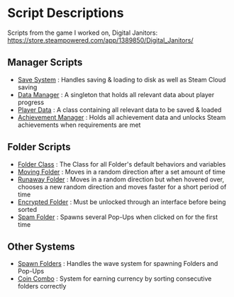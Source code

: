 # **Script Descriptions**
Scripts from the game I worked on, Digital Janitors: https://store.steampowered.com/app/1389850/Digital_Janitors/


## **Manager Scripts**
- [Save System](https://github.com/ShaneMakesGames/Code-Samples/blob/main/Digital-Janitors/SaveSystem.cs) : Handles saving & loading to disk as well as Steam Cloud saving
- [Data Manager](https://github.com/ShaneMakesGames/Code-Samples/blob/main/Digital-Janitors/DataManager.cs) : A singleton that holds all relevant data about player progress
- [Player Data](https://github.com/ShaneMakesGames/Code-Samples/blob/main/Digital-Janitors/PlayerData.cs) : A class containing all relevant data to be saved & loaded
- [Achievement Manager](https://github.com/ShaneMakesGames/Code-Samples/blob/main/Digital-Janitors/AchievementManager.cs) : Holds all achievement data and unlocks Steam achievements when requirements are met 

## **Folder Scripts**
- [Folder Class](https://github.com/ShaneMakesGames/Code-Samples/blob/main/Digital-Janitors/FolderClass.cs) : The Class for all Folder's default behaviors and variables
- [Moving Folder](https://github.com/ShaneMakesGames/Code-Samples/blob/main/Digital-Janitors/MovingFolder.cs) : Moves in a random direction after a set amount of time
- [Runaway Folder](https://github.com/ShaneMakesGames/Code-Samples/blob/main/Digital-Janitors/RunawayFolder.cs) : Moves in a random direction but when hovered over, chooses a new random direction and moves faster for a short period of time
- [Encrypted Folder](https://github.com/ShaneMakesGames/Code-Samples/blob/main/Digital-Janitors/EncryptedFolder.cs) : Must be unlocked through an interface before being sorted
- [Spam Folder](https://github.com/ShaneMakesGames/Code-Samples/blob/main/Digital-Janitors/SpamFolder.cs) : Spawns several Pop-Ups when clicked on for the first time

## **Other Systems**
- [Spawn Folders](https://github.com/ShaneMakesGames/Code-Samples/blob/main/Digital-Janitors/SpawnFolders.cs) : Handles the wave system for spawning Folders and Pop-Ups
- [Coin Combo](https://github.com/ShaneMakesGames/Code-Samples/blob/main/Digital-Janitors/CoinCombo.cs) : System for earning currency by sorting consecutive folders correctly
